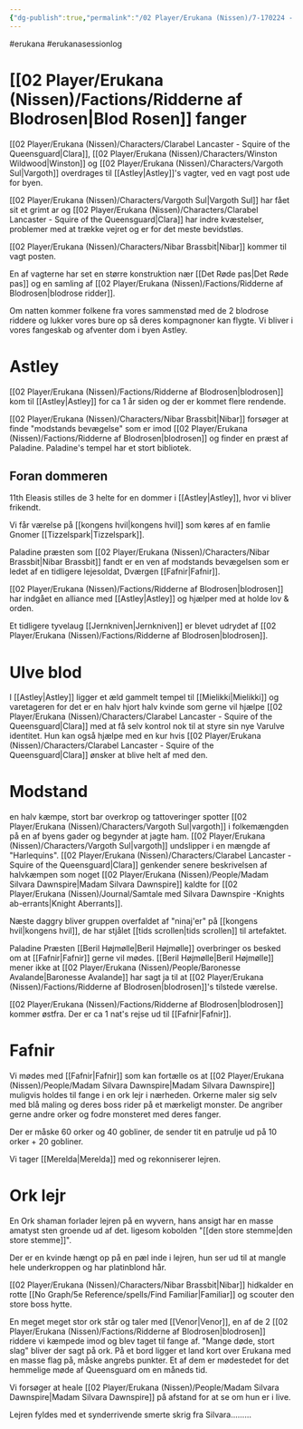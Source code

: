 ```yaml
---
{"dg-publish":true,"permalink":"/02 Player/Erukana (Nissen)/7-170224 - Changer of time session 7/"}
---
```


#erukana #erukanasessionlog 

# [[02 Player/Erukana (Nissen)/Factions/Ridderne af Blodrosen\|Blod Rosen]] fanger
[[02 Player/Erukana (Nissen)/Characters/Clarabel Lancaster - Squire of the Queensguard\|Clara]], [[02 Player/Erukana (Nissen)/Characters/Winston Wildwood\|Winston]] og [[02 Player/Erukana (Nissen)/Characters/Vargoth Sul\|Vargoth]] overdrages til [[Astley\|Astley]]'s vagter, ved en vagt post ude for byen.

[[02 Player/Erukana (Nissen)/Characters/Vargoth Sul\|Vargoth Sul]] har fået sit et grimt ar og [[02 Player/Erukana (Nissen)/Characters/Clarabel Lancaster - Squire of the Queensguard\|Clara]] har indre kvæstelser, problemer med at trække vejret og er for det meste bevidstløs.

[[02 Player/Erukana (Nissen)/Characters/Nibar Brassbit\|Nibar]] kommer til vagt posten. 

En af vagterne har set en større konstruktion nær [[Det Røde pas\|Det Røde pas]] og en samling af [[02 Player/Erukana (Nissen)/Factions/Ridderne af Blodrosen\|blodrose ridder]]. 

Om natten kommer folkene fra vores sammenstød med de 2 blodrose riddere og lukker vores bure op så deres kompagnoner kan flygte. Vi bliver i vores fangeskab og afventer dom i byen Astley. 

# Astley 
[[02 Player/Erukana (Nissen)/Factions/Ridderne af Blodrosen\|blodrosen]] kom til [[Astley\|Astley]] for ca 1 år siden og der er kommet flere rendende.

[[02 Player/Erukana (Nissen)/Characters/Nibar Brassbit\|Nibar]] forsøger at finde "modstands bevægelse" som er imod [[02 Player/Erukana (Nissen)/Factions/Ridderne af Blodrosen\|blodrosen]] og finder en præst af Paladine. Paladine's tempel har et stort bibliotek. 

## Foran dommeren 
11th Eleasis stilles de 3 helte for en dommer i [[Astley\|Astley]], hvor vi bliver frikendt. 

Vi får værelse på [[kongens hvil\|kongens hvil]] som køres af en famlie Gnomer [[Tizzelspark\|Tizzelspark]]. 

Paladine præsten som [[02 Player/Erukana (Nissen)/Characters/Nibar Brassbit\|Nibar Brassbit]] fandt er en ven af modstands bevægelsen som er ledet af en tidligere lejesoldat, Dværgen [[Fafnir\|Fafnir]].

[[02 Player/Erukana (Nissen)/Factions/Ridderne af Blodrosen\|blodrosen]] har indgået en alliance med [[Astley\|Astley]] og hjælper med at holde lov & orden. 

Et tidligere tyvelaug [[Jernkniven\|Jernkniven]] er blevet udrydet af [[02 Player/Erukana (Nissen)/Factions/Ridderne af Blodrosen\|blodrosen]]. 

# Ulve blod 
I [[Astley\|Astley]] ligger et æld gammelt tempel til [[Mielikki\|Mielikki]] og varetageren for det er en halv hjort halv kvinde som gerne vil hjælpe [[02 Player/Erukana (Nissen)/Characters/Clarabel Lancaster - Squire of the Queensguard\|Clara]] med at få selv kontrol nok til at styre sin nye Varulve identitet. Hun kan også hjælpe med en kur hvis [[02 Player/Erukana (Nissen)/Characters/Clarabel Lancaster - Squire of the Queensguard\|Clara]] ønsker at blive helt af med den. 

# Modstand 
en halv kæmpe, stort bar overkrop og tattoveringer spotter [[02 Player/Erukana (Nissen)/Characters/Vargoth Sul\|vargoth]] i folkemængden på en af byens gader og begynder at jagte ham. [[02 Player/Erukana (Nissen)/Characters/Vargoth Sul\|vargoth]] undslipper i en mængde af "Harlequins". [[02 Player/Erukana (Nissen)/Characters/Clarabel Lancaster - Squire of the Queensguard\|Clara]] genkender senere beskrivelsen af halvkæmpen som noget [[02 Player/Erukana (Nissen)/People/Madam Silvara Dawnspire\|Madam Silvara Dawnspire]] kaldte for [[02 Player/Erukana (Nissen)/Journal/Samtale med Silvara Dawnspire -Knights ab-errants\|Knight Aberrants]].

Næste daggry bliver gruppen overfaldet af "ninaj'er" på [[kongens hvil\|kongens hvil]], de har stjålet [[tids scrollen\|tids scrollen]] til artefaktet. 

Paladine Præsten [[Beril Højmølle\|Beril Højmølle]] overbringer os besked om at [[Fafnir\|Fafnir]] gerne vil mødes. [[Beril Højmølle\|Beril Højmølle]] mener ikke at [[02 Player/Erukana (Nissen)/People/Baronesse Avalande\|Baronesse Avalande]] har sagt ja til at [[02 Player/Erukana (Nissen)/Factions/Ridderne af Blodrosen\|blodrosen]]'s tilstede værelse. 

[[02 Player/Erukana (Nissen)/Factions/Ridderne af Blodrosen\|blodrosen]] kommer østfra.  Der er ca 1 nat's rejse ud til [[Fafnir\|Fafnir]].

# Fafnir 
Vi mødes med [[Fafnir\|Fafnir]] som kan fortælle os at [[02 Player/Erukana (Nissen)/People/Madam Silvara Dawnspire\|Madam Silvara Dawnspire]] muligvis holdes til fange i en ork lejr i nærheden. Orkerne maler sig selv med blå maling og deres boss rider på et mærkeligt monster. De angriber gerne andre orker og fodre monsteret med deres fanger. 

Der er måske 60 orker og 40 gobliner, de sender tit en patrulje ud på 10 orker + 20 gobliner. 

Vi tager [[Merelda\|Merelda]] med og rekonniserer lejren.

# Ork lejr
En Ork shaman forlader lejren på en wyvern, hans ansigt har en masse amatyst sten groende ud af det. ligesom kobolden "[[den store stemme\|den store stemme]]".

Der er en kvinde hængt op på en pæl inde i lejren, hun ser ud til at mangle hele underkroppen og har platinblond hår.

[[02 Player/Erukana (Nissen)/Characters/Nibar Brassbit\|Nibar]] hidkalder en rotte [[No Graph/5e Reference/spells/Find Familiar\|Familiar]] og scouter den store boss hytte. 

En meget meget stor ork står og taler med [[Venor\|Venor]], en af de 2 [[02 Player/Erukana (Nissen)/Factions/Ridderne af Blodrosen\|blodrosen]] riddere vi kæmpede imod og blev taget til fange af. "Mange døde, stort slag" bliver der sagt på ork. På et bord ligger et land kort over Erukana med en masse flag på, måske angrebs punkter. Et af dem er mødestedet for det hemmelige møde af Queensguard om en måneds tid. 

Vi forsøger at heale [[02 Player/Erukana (Nissen)/People/Madam Silvara Dawnspire\|Madam Silvara Dawnspire]] på afstand for at se om hun er i live. 

Lejren fyldes med et synderrivende smerte skrig fra Silvara......... 
